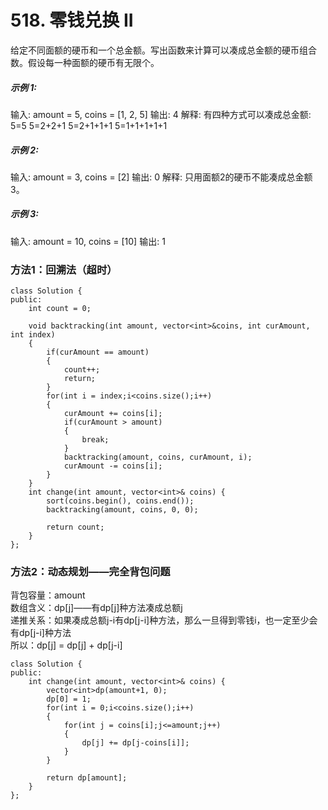 # 518. 零钱兑换 II

给定不同面额的硬币和一个总金额。写出函数来计算可以凑成总金额的硬币组合数。假设每一种面额的硬币有无限个。   

##### 示例 1:

输入: amount = 5, coins = [1, 2, 5]
输出: 4
解释: 有四种方式可以凑成总金额:
5=5
5=2+2+1
5=2+1+1+1
5=1+1+1+1+1
##### 示例 2:

输入: amount = 3, coins = [2]
输出: 0
解释: 只用面额2的硬币不能凑成总金额3。
##### 示例 3:

输入: amount = 10, coins = [10] 
输出: 1

### 方法1：回溯法（超时）
```
class Solution {
public:
    int count = 0;

    void backtracking(int amount, vector<int>&coins, int curAmount, int index)
    {
        if(curAmount == amount)
        {
            count++;
            return;
        }
        for(int i = index;i<coins.size();i++)
        {
            curAmount += coins[i];
            if(curAmount > amount)
            {
                break;
            }
            backtracking(amount, coins, curAmount, i);
            curAmount -= coins[i];
        }
    }
    int change(int amount, vector<int>& coins) {
        sort(coins.begin(), coins.end());
        backtracking(amount, coins, 0, 0);

        return count;
    }
};
```

### 方法2：动态规划——完全背包问题

背包容量：amount  
数组含义：dp[j]——有dp[j]种方法凑成总额j  
递推关系：如果凑成总额j-i有dp[j-i]种方法，那么一旦得到零钱i，也一定至少会有dp[j-i]种方法  
所以：dp[j] = dp[j] + dp[j-i]  

```
class Solution {
public:
    int change(int amount, vector<int>& coins) {
        vector<int>dp(amount+1, 0);
        dp[0] = 1;
        for(int i = 0;i<coins.size();i++)
        {
            for(int j = coins[i];j<=amount;j++)
            {
                dp[j] += dp[j-coins[i]];
            }
        }

        return dp[amount];
    }
};
```